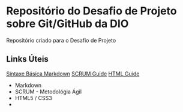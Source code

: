 # Repositório do Desafio de Projeto sobre Git/GitHub da DIO
Repositório criado para o Desafio de Projeto

## Links Úteis 

[Sintaxe Básica Markdown](https://www.markdownguide.org/basic-syntax)
[SCRUM Guide](https://www.scrum.org/resources/scrum-guide?gclid=CjwKCAjwzOqKBhAWEiwArQGwaAv9RiiJy-Jhk3klSHRDV9xkdpH0j8136o7E4niJix9Yf7MVMlPj_BoCMLAQAvD_BwE)
[HTML Guide](https://www.devmedia.com.br/guia/html/38051)
- Markdown
- SCRUM - Metodológia Ágil
- HTML5 / CSS3
-
